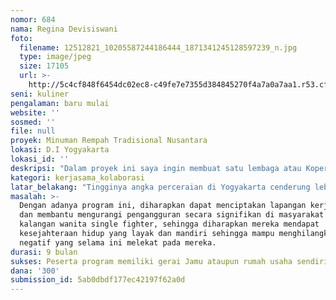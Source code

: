 ```yaml
---
nomor: 684
nama: Regina Devisiswani
foto:
  filename: 12512821_10205587244186444_1871341245128597239_n.jpg
  type: image/jpeg
  size: 17105
  url: >-
    http://5c4cf848f6454dc02ec8-c49fe7e7355d384845270f4a7a0a7aa1.r53.cf2.rackcdn.com/0bfeb430-146c-48c0-a031-00978556b739/12512821_10205587244186444_1871341245128597239_n.jpg
seni: kuliner
pengalaman: baru mulai
website: ''
sosmed: ''
file: null
proyek: Minuman Rempah Tradisional Nusantara
lokasi: D.I Yogyakarta
lokasi_id: ''
deskripsi: "Dalam proyek ini saya ingin membuat satu lembaga atau Koperasi yang bergerak dibidang Minuman Rempah Tradisional Nusantara dengan merangkul para janda sebagai anggotanya. Adapun mereka adalah Janda dari berbagai macam usia yang belum memiliki pekerjaan maupun berpenghasilan tidak tetap, namun memiliki keinginan tinggi untuk menjadi wanita tangguh, mandiri, dan siap bersaing di dunia usaha. Baik sebagai produsen maupun sebagai penjual produk Minuman Rempah Tradisional Nusantara yang dikemas lebih menarik dan kekinian tanpa mengurangi esensi dan manfaat dari minuman itu sendiri dengan cara kerjasama dan kemitraan.\r\nPentingnya mendirikan lembaga ini adalah  untuk memberi mereka pelatihan secara khusus dan intensif, serta pemberian modal usaha dan ditunjang dengan segala fasilitas yang diperlukan untuk mempersiapkan mereka, sehingga mereka siap terjun dan mampu bersaing ke dunia wirausaha. Hal ini tentu saja akan sangat membantu bagi mereka wanita yang notabene single fighter  untuk meningkatkan kesejahteraan hidupnya. Maka dari itu, diperlukan lembaga atau organisasi non pemerintah yang memang sangat serius dan fokus dalam memandang dan membantu meyelesaikan permasalahan besar ini. Tentunya kita tidak bisa berjalan sendiri, diperlukan sinergi dan dukungan berbagai pihak yang juga peka terhadap problem kemanusiaan ini.\r\n"
kategori: kerjasama_kolaborasi
latar_belakang: "Tingginya angka perceraian di Yogyakarta cenderung lebih banyak merugikan pihak perempuan membuat saya prihatin dan gelisah. Banyak diantara mereka yang memilik status Janda yang susah mendapat pekerjaan. Ada berbagai faktor dan kendala, diantaranya adalah keterbatasan kemampuan dan keterbatasan modal. Tak hanya itu, terkadang mereka (para janda) sering mendapat stigma buruk dari masyarakat sekitar dengan status Janda tsb. \r\n Kemudian saya melihat potensi Jamu yang merupakan minuman kesehatan yang sudah ada sejak zaman peradaban nenek moyang. Namun dalam dekade ini, tradisi minum jamu tampak mulai luntur dan semakin tersingkir semenjak hadirnya minuman–minuman instan dalam bentuk sachet maupun botol. Padahal minuman tersebut banyak memberi dampak buruk bagi tubuh sehingga banyak sekarang masyarakat mulai mengalami gangguan kesehatan.\r\nLunturnya tradisi minum Jamu tersebut, tampaknya tidak mendapat perhatian serius dari pemerintah. Terlihat dari banyaknya perusahan Jamu tradisional yang gulung tikar, mulai dari industri rumahan hingga pabrik jamu Nyonya Meneer. \r\nDalam proyek ini saya ingin merangkul para janda dari berbagai macam usia dengan latar belakang ekonomi menengah kebawah untuk menjadi para wanita tangguh yang mandiri & mampu bersaing di dunia usaha, sebagai produsen / sebagai penjual produk Jamu  yang dikemas lebih menarik dan kekinian tanpa mengurangi esensi dan manfaat dari Jamu tradisional dengan cara kerjasama dan kemitraan.\r\n"
masalah: >-
  Dengan adanya program ini, diharapkan dapat menciptakan lapangan kerja baru
  dan membantu mengurangi pengangguran secara signifikan di masyarakat khususnya
  kalangan wanita single fighter, sehingga diharapkan mereka mendapat
  kesejahteraan hidup yang layak dan mandiri sehingga mampu menghilangkan stigma
  negatif yang selama ini melekat pada mereka. 
durasi: 9 bulan
sukses: Peserta program memiliki gerai Jamu ataupun rumah usaha sendiri
dana: '300'
submission_id: 5ab0dbdf177ec42197f62a0d
---
```

